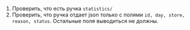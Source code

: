 1. Проверить, что есть ручка `statistics/`
2. Проверить, что ручка отдает json только с полями `id, day, store, reason, status`. Остальные поля выводиться не должны.